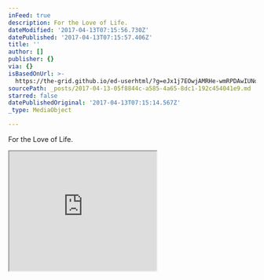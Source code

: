 ```yaml
---
inFeed: true
description: For the Love of Life.
dateModified: '2017-04-13T07:15:56.730Z'
datePublished: '2017-04-13T07:15:57.406Z'
title: ''
author: []
publisher: {}
via: {}
isBasedOnUrl: >-
  https://the-grid.github.io/ed-userhtml/?g=eJx1j7EOwjAMRHe-wmRPDAwIUNoNibGiEntIDE1FSxVbqvh7CmGAge2Ge-90dq411OKSQBW9k-hhjOFKAtSdKYDW5cyyT3EQcPzoPXDyhWpEBt4h5q4ZMmr8vcObE2LBlvFtMF3sTcsKYijUp6czprNXlRZzmqYcNIkuXwPj-GNfLjbr7UqVx_pUwYESWXQT9nqx78PfD0-7jU0z
sourcePath: _posts/2017-04-13-05f8844c-a585-4a65-8dc1-192c454041e9.md
starred: false
datePublishedOriginal: '2017-04-13T07:15:14.567Z'
_type: MediaObject

---
```

For the Love of Life.

<iframe src="https://the-grid.github.io/ed-userhtml/?g=eJx1j7EOwjAMRHe-wmRPDAwIUNoNibGiEntIDE1FSxVbqvh7CmGAge2Ge-90dq411OKSQBW9k-hhjOFKAtSdKYDW5cyyT3EQcPzoPXDyhWpEBt4h5q4ZMmr8vcObE2LBlvFtMF3sTcsKYijUp6czprNXlRZzmqYcNIkuXwPj-GNfLjbr7UqVx_pUwYESWXQT9nqx78PfD0-7jU0z" height="244" style=""></iframe>

<script async src="https://widget.picatic.com/latest/js/embed.min.js" id="picatic-widget-script"\></script\>

<a href="https://www.picatic.com/108692"\>RSVP Here</a\>